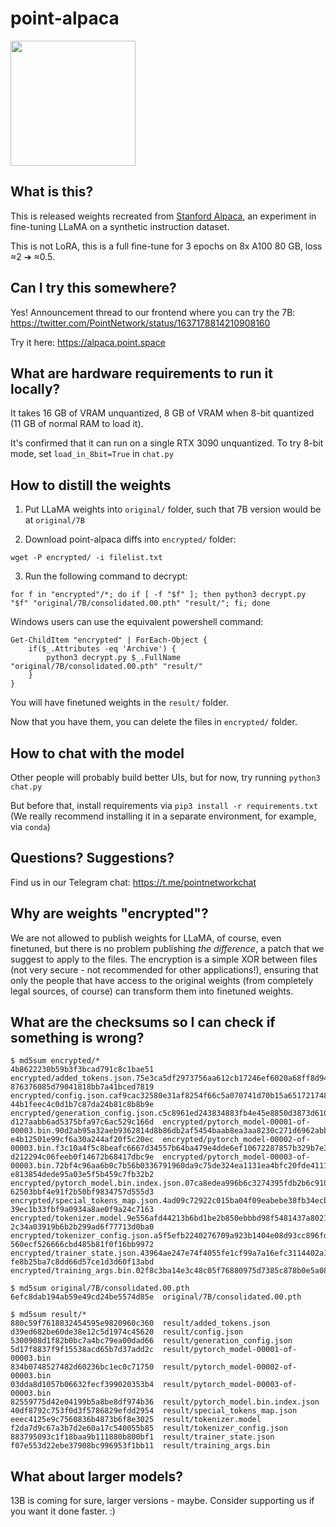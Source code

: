 # point-alpaca

<img src="https://point-alpaca.fra1.cdn.digitaloceanspaces.com/alpaca.png" height="200" width="200">

## What is this?

This is released weights recreated from [Stanford Alpaca](https://github.com/tatsu-lab/stanford_alpaca), an experiment in fine-tuning LLaMA on a synthetic instruction dataset.

This is not LoRA, this is a full fine-tune for 3 epochs on 8x A100 80 GB, loss ≈2 ➔ ≈0.5.

## Can I try this somewhere?

Yes! Announcement thread to our frontend where you can try the 7B: https://twitter.com/PointNetwork/status/1637178814210908160

Try it here: https://alpaca.point.space

## What are hardware requirements to run it locally?

It takes 16 GB of VRAM unquantized, 8 GB of VRAM when 8-bit quantized (11 GB of normal RAM to load it).

It's confirmed that it can run on a single RTX 3090 unquantized. To try 8-bit mode, set `load_in_8bit=True` in `chat.py`

## How to distill the weights

1. Put LLaMA weights into `original/` folder, such that 7B version would be at `original/7B`

2. Download point-alpaca diffs into `encrypted/` folder:

```
wget -P encrypted/ -i filelist.txt
```

3. Run the following command to decrypt:

```
for f in "encrypted"/*; do if [ -f "$f" ]; then python3 decrypt.py "$f" "original/7B/consolidated.00.pth" "result/"; fi; done
```

Windows users can use the equivalent powershell command: 

```
Get-ChildItem "encrypted" | ForEach-Object {
    if($_.Attributes -eq 'Archive') {
        python3 decrypt.py $_.FullName "original/7B/consolidated.00.pth" "result/"
    }
}
```

You will have finetuned weights in the `result/` folder.

Now that you have them, you can delete the files in `encrypted/` folder.

## How to chat with the model

Other people will probably build better UIs, but for now, try running `python3 chat.py`

But before that, install requirements via `pip3 install -r requirements.txt` (We really recommend installing it in a separate environment, for example, via `conda`)

## Questions? Suggestions?

Find us in our Telegram chat: https://t.me/pointnetworkchat

## Why are weights "encrypted"?

We are not allowed to publish weights for LLaMA, of course, even finetuned, but there is no problem publishing *the difference*, a patch that we suggest to apply to the files. The encryption is a simple XOR between files (not very secure - not recommended for other applications!), ensuring that only the people that have access to the original weights (from completely legal sources, of course) can transform them into finetuned weights.

## What are the checksums so I can check if something is wrong?

```
$ md5sum encrypted/*
4b8622230b59b3f3bcad791c8c1bae51  encrypted/added_tokens.json.75e3ca5df2973756aa612cb17246ef6020a68ff8d94671508987d373642f7a36.enc
876376085d79041818bb7a41bced7819  encrypted/config.json.caf9cac32580e31af8254f66c5a070741d70b15a651721748189180325b7d5a8.enc
44b1feec4c0d1b7c87da24b81c8b8b9e  encrypted/generation_config.json.c5c8961ed243834883fb4e45e8850d3873d6100fde97817f59d275a90eba269d.enc
d127aabb6ad5375bfa97c6ac529c166d  encrypted/pytorch_model-00001-of-00003.bin.90d2ab95a32aeb9362814d8b86db2af5454baab8ea3aa8230c271d6962abb9db.enc
e4b12501e99cf6a30a244af20f5c20ec  encrypted/pytorch_model-00002-of-00003.bin.f3c10a4f5c8beafc6667d34557b64ba479e4dde6ef10672287857b329b7e3229.enc
d212294c06feeb0f14672b68417dbc9e  encrypted/pytorch_model-00003-of-00003.bin.72bf4c96aa6b0c7b56b0336791960da9c75de324ea1131ea4bfc20fde41115c8.enc
e813854dede95a03e5f5b459c7fb32b2  encrypted/pytorch_model.bin.index.json.07ca8edea996b6c3274395fdb2b6c9108f2ffdd610ae55e35c126c21a9d535b1.enc
62503bbf4e91f2b50bf9834757d555d3  encrypted/special_tokens_map.json.4ad09c72922c015ba04f09eabebe38fb34ecb721ca712922c62038eaf2d0bc61.enc
39ec1b33fbf9a0934a8ae0f9a24c7163  encrypted/tokenizer.model.9e556afd44213b6bd1be2b850ebbbd98f5481437a8021afaf58ee7fb1818d347.enc
2c34a03919b6b2b299ad6f77713d0ba0  encrypted/tokenizer_config.json.a5f5efb2240276709a923b1404e08d93cc896fd1bd31fbe173e1e2789ea210ef.enc
560ecf526666cbd485b81f0f16bb9972  encrypted/trainer_state.json.43964ae247e74f4055fe1cf99a7a16efc3114402a1cd918b3cd9e2ebf2858ca9.enc
fe8b25ba7c8dd66d57ce1d3d60f13abd  encrypted/training_args.bin.02f8c3ba14e3c48c05f76880975d7385c878b0e5a0863e352c82f331150d2bd4.enc
```

```
$ md5sum original/7B/consolidated.00.pth
6efc8dab194ab59e49cd24be5574d85e  original/7B/consolidated.00.pth
```

```
$ md5sum result/*
880c59f7618832454595e9820960c360  result/added_tokens.json
d39ed682be60de38e12c5d1974c45620  result/config.json
5300908d1f82b0bc7a4bc79ea00dad66  result/generation_config.json
5d17f8837f9f15538acd65b7d37add2c  result/pytorch_model-00001-of-00003.bin
834b0748527482d60236bc1ec0c71750  result/pytorch_model-00002-of-00003.bin
03dda8d1057b06632fecf399020353b4  result/pytorch_model-00003-of-00003.bin
82559775d42e04199b5a8be8df974b36  result/pytorch_model.bin.index.json
40df8792c753f0d3f5786829efdd2954  result/special_tokens_map.json
eeec4125e9c7560836b4873b6f8e3025  result/tokenizer.model
f2da7d9c67a3b7d2e60a17c540055b85  result/tokenizer_config.json
883795093c1f18baa9b111880b800bf1  result/trainer_state.json
f07e553d22ebe37908bc996953f1bb11  result/training_args.bin
```

## What about larger models?

13B is coming for sure, larger versions - maybe. Consider supporting us if you want it done faster. :)
